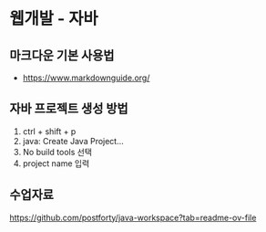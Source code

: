 # 웹개발 - 자바
## 마크다운 기본 사용법
+ https://www.markdownguide.org/

## 자바 프로젝트 생성 방법
1. ctrl + shift + p
2. java: Create Java Project...
3. No build tools 선택
4. project name 입력

## 수업자료
https://github.com/postforty/java-workspace?tab=readme-ov-file

